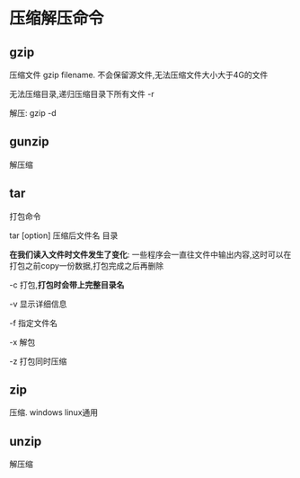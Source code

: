 # 压缩解压命令

## gzip

压缩文件 gzip filename. 不会保留源文件,无法压缩文件大小大于4G的文件

无法压缩目录,递归压缩目录下所有文件 -r

解压: gzip -d

## gunzip

解压缩

## tar

打包命令

tar [option] 压缩后文件名 目录

**在我们读入文件时文件发生了变化**: 一些程序会一直往文件中输出内容,这时可以在打包之前copy一份数据,打包完成之后再删除

-c 打包,**打包时会带上完整目录名**

-v 显示详细信息

-f 指定文件名

-x 解包

-z 打包同时压缩

## zip

压缩. windows linux通用

## unzip

解压缩